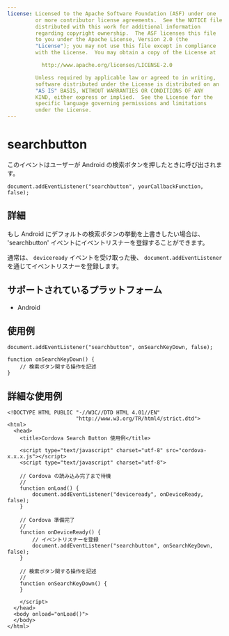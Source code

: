 ```yaml
---
license: Licensed to the Apache Software Foundation (ASF) under one
         or more contributor license agreements.  See the NOTICE file
         distributed with this work for additional information
         regarding copyright ownership.  The ASF licenses this file
         to you under the Apache License, Version 2.0 (the
         "License"); you may not use this file except in compliance
         with the License.  You may obtain a copy of the License at

           http://www.apache.org/licenses/LICENSE-2.0

         Unless required by applicable law or agreed to in writing,
         software distributed under the License is distributed on an
         "AS IS" BASIS, WITHOUT WARRANTIES OR CONDITIONS OF ANY
         KIND, either express or implied.  See the License for the
         specific language governing permissions and limitations
         under the License.
---
```


searchbutton
===========

このイベントはユーザーが Android の検索ボタンを押したときに呼び出されます。

    document.addEventListener("searchbutton", yourCallbackFunction, false);

詳細
-------

もし Android にデフォルトの検索ボタンの挙動を上書きしたい場合は、 'searchbutton' イベントにイベントリスナーを登録することができます。

通常は、 `deviceready` イベントを受け取った後、 `document.addEventListener` を通じてイベントリスナーを登録します。

サポートされているプラットフォーム
-------------------

- Android

使用例
-------------

    document.addEventListener("searchbutton", onSearchKeyDown, false);

    function onSearchKeyDown() {
        // 検索ボタン関する操作を記述
    }

詳細な使用例
------------

    <!DOCTYPE HTML PUBLIC "-//W3C//DTD HTML 4.01//EN"
                          "http://www.w3.org/TR/html4/strict.dtd">
    <html>
      <head>
        <title>Cordova Search Button 使用例</title>

        <script type="text/javascript" charset="utf-8" src="cordova-x.x.x.js"></script>
        <script type="text/javascript" charset="utf-8">

        // Cordova の読み込み完了まで待機
        //
        function onLoad() {
            document.addEventListener("deviceready", onDeviceReady, false);
        }

        // Cordova 準備完了
        //
        function onDeviceReady() {
            // イベントリスナーを登録
            document.addEventListener("searchbutton", onSearchKeyDown, false);
        }

        // 検索ボタン関する操作を記述
        //
        function onSearchKeyDown() {
        }

        </script>
      </head>
      <body onload="onLoad()">
      </body>
    </html>
